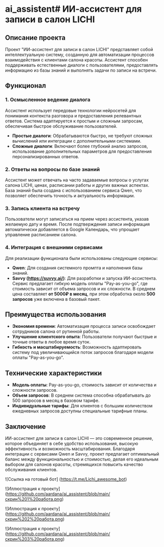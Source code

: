 # ai_assistent# ИИ-ассистент для записи в салон LICHI

## Описание проекта

Проект "ИИ-ассистент для записи в салон LICHI" представляет собой интеллектуальную систему, созданную для автоматизации процессов взаимодействия с клиентами салона красоты. Ассистент способен поддерживать естественные диалоги с пользователями, предоставлять информацию из базы знаний и выполнять задачи по записи на встречи.

## Функционал

### 1. Осмысленное ведение диалога
Ассистент использует передовые технологии нейросетей для понимания контекста разговора и предоставления релевантных ответов. Система адаптируется к простым и сложным запросам, обеспечивая быстрое обслуживание пользователей.

- **Простые диалоги**: Обрабатываются быстро, не требуют сложных вычислений или интеграции с дополнительными системами.
- **Сложные диалоги**: Включают более глубокий анализ запросов, использование дополнительных параметров для предоставления персонализированных ответов.

### 2. Ответы на вопросы по базе знаний
Ассистент может отвечать на часто задаваемые вопросы о услугах салона LICHI, ценах, расписании работы и других важных аспектах. База знаний была создана с использованием сервиса Qwen, что позволяет обеспечить точность и актуальность информации.

### 3. Запись клиента на встречу
Пользователи могут записаться на прием через ассистента, указав желаемую дату и время. После подтверждения записи информация автоматически добавляется в Google Календарь, что упрощает управление расписанием салона.

### 4. Интеграция с внешними сервисами
Для реализации функционала были использованы следующие сервисы:
- **Qwen**: Для создания системного промпта и наполнения базы знаний.
- **Savvy (https://suvvy.ai/)**: Для разработки и запуска ИИ-ассистента. Сервис предлагает гибкую модель оплаты "Pay-as-you-go", где стоимость зависит от объема запросов и их сложности. В среднем цена составляет **от 5000₽ в месяц**, при этом обработка около **500 запросов** уже включена в базовый пакет.

## Преимущества использования

- **Экономия времени**: Автоматизация процесса записи освобождает сотрудников салона от рутинной работы.
- **Улучшение клиентского опыта**: Пользователи получают быстрые и точные ответы в любое время суток.
- **Гибкость и масштабируемость**: Возможность адаптировать систему под увеличивающийся поток запросов благодаря модели оплаты "Pay-as-you-go".

## Технические характеристики

- **Модель оплаты**: Pay-as-you-go, стоимость зависит от количества и сложности запросов.
- **Объем запросов**: В среднем система способна обрабатывать до 500 запросов в месяц в базовом тарифе.
- **Индивидуальные тарифы**: Для клиентов с большим количеством ежедневных запросов доступны специальные тарифные планы.

## Заключение

ИИ-ассистент для записи в салон LICHI — это современное решение, которое объединяет в себе удобство использования, высокую эффективность и возможность масштабирования. Благодаря интеграции с сервисами Qwen и Savvy, проект предлагает оптимальный баланс между функциональностью и стоимостью, делая его идеальным выбором для салонов красоты, стремящихся повысить качество обслуживания клиентов.

![Ссылка на готовый бот] (https://t.me/Lichi_awesome_bot)

![Иллюстрация к проекту] (https://github.com/aardana/ai_assistent/blob/main/скрин%201%20работа.png)

![Иллюстрация к проекту] (https://github.com/aardana/ai_assistent/blob/main/скрин%202%20работа.png)

![Иллюстрация к проекту] (https://github.com/aardana/ai_assistent/blob/main/скрин%203%20работа.png)

